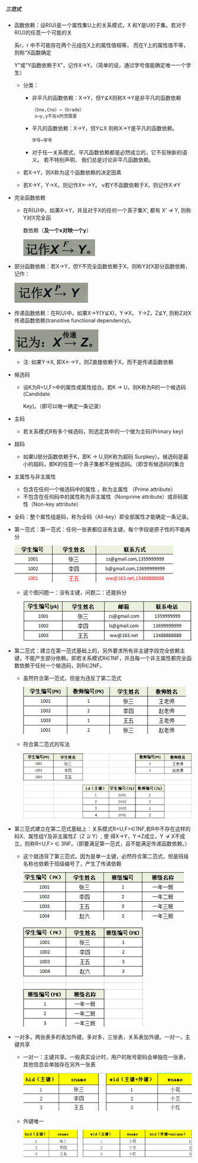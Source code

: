 ##### 三范式

* 函数依赖：设R(U)是一个属性集U上的关系模式，X 和Y是U的子集。若对于R(U)的任意一个可能的关

  系r，r 中不可能存在两个元组在X上的属性值相等， 而在Y上的属性值不等， 则称“X函数确定

  Y”或“Y函数依赖于X”，记作X→Y。（简单的说，通过学号值能确定唯一一个学生）

  * 分类：

    * 非平凡的函数依赖：X→Y，但Y⊈X则称X→Y是非平凡的函数依赖

      ```txt
      （Sno,Cno）→（Grade）
       x→y,y不在x的范围里
      ```

    * 平凡的函数依赖：X→Y，但Y⊆X 则称X→Y是平凡的函数依赖。

      ```txt
      学号→学号
      ```

    * 对于任一关系模式，平凡函数依赖都是必然成立的，它不反映新的语义。 若不特别声明， 我们总是讨论非平凡函数依赖。

  * 若X→Y，则X称为这个函数依赖的决定因素

  * 若X→Y，Y→X，则记作X←→Y。 v若Y不函数依赖于X，则记作X↛Y

* 完全函数依赖

  * 在R(U)中，如果X→Y，并且对于X的任何一个真子集X’, 都有 X’ ↛ Y, 则称Y对X完全函

    数依赖（**及一个x对映一个y**）

    ![1711106454075](%E6%95%B0%E6%8D%AE%E5%BA%93%E8%AE%BE%E8%AE%A1%E4%B8%89%E8%8C%83%E5%BC%8F.assets/1711106454075.png)



* 部分函数依赖：若X→Y，但Y不完全函数依赖于X，则称Y对X部分函数依赖，记作：

  ![1711106516943](%E6%95%B0%E6%8D%AE%E5%BA%93%E8%AE%BE%E8%AE%A1%E4%B8%89%E8%8C%83%E5%BC%8F.assets/1711106516943.png)

* 传递函数依赖：在R(U)中，如果X→Y(Y⊈X)，Y↛X， Y→Z，Z⊈Y, 则称Z对X传递函数依赖(transitive functional dependency)。

* ![1711106605901](%E6%95%B0%E6%8D%AE%E5%BA%93%E8%AE%BE%E8%AE%A1%E4%B8%89%E8%8C%83%E5%BC%8F.assets/1711106605901.png)
  * 注: 如果Y→X, 即X←→Y，则Z直接依赖于X，而不是传递函数依赖

* 候选码

  * 设K为R<U,F>中的属性或属性组合。若K → U，则K称为R的一个候选码(Candidate 

    Key)。（即可以唯一确定一条记录）

* 主码

  * 若关系模式R有多个候选码，则选定其中的一个做为主码(Primary key)

* 超码

  * 如果U部分函数依赖于K，即K → U,则K称为超码 Surpkey）。候选码是最小的超码，即K的任意一个真子集都不是候选码。（即含有候选码的集合

* 主属性与非主属性

  * 包含在任何一个候选码中的属性 ，称为主属性 （Prime attribute） 
  *  不包含在任何码中的属性称为非主属性（Nonprime attribute）或非码属性（Non-key attribute）

* 全码：整个属性组是码，称为全码（All-key）即全部属性才能确定一条记录。

   



* 第一范式：第一范式：任何一张表都应该有主键，每个字段是原子性的不能再分

  ![image.png](%E6%95%B0%E6%8D%AE%E5%BA%93%E8%AE%BE%E8%AE%A1%E4%B8%89%E8%8C%83%E5%BC%8F.assets/image.png)
  * 这个图问题一：没有主键，问题二：还能拆分

    ![image.png](%E6%95%B0%E6%8D%AE%E5%BA%93%E8%AE%BE%E8%AE%A1%E4%B8%89%E8%8C%83%E5%BC%8F.assets/image-1711099315672.png)

* 第二范式：建立在第一范式基础上的，另外要求所有非主键字段完全依赖主键，不能产生部分依赖。即若关系模式R∈1NF，并且每一个非主属性都完全函数依赖于任何一个候选码，则R∈2NF。

  * 虽然符合第一范式，但是为违反了第二范式

    ![image.png](%E6%95%B0%E6%8D%AE%E5%BA%93%E8%AE%BE%E8%AE%A1%E4%B8%89%E8%8C%83%E5%BC%8F.assets/image-1711168097336.png)

  * 符合第二范式的写法

    ![image.png](%E6%95%B0%E6%8D%AE%E5%BA%93%E8%AE%BE%E8%AE%A1%E4%B8%89%E8%8C%83%E5%BC%8F.assets/image-1711168128420.png)



* 第三范式建立在第二范式基础上：关系模式R<U,F>∈1NF,若R中不存在这样的码X、属性组Y及非主属性Z（Z ⊇ Y）, 使 得X→Y，Y→Z成立，Y ↛ X不成立，则称R<U,F> ∈ 3NF。（即要满足第一范式，且不能满足传递函数依赖。）

  * 这个就违背了第三范式，因为是单一主键，必然符合第二范式，但是班级名称也依赖于班级编号了，产生了传递依赖

    ![image.png](%E6%95%B0%E6%8D%AE%E5%BA%93%E8%AE%BE%E8%AE%A1%E4%B8%89%E8%8C%83%E5%BC%8F.assets/image-1711169053161.png)

    ![image.png](%E6%95%B0%E6%8D%AE%E5%BA%93%E8%AE%BE%E8%AE%A1%E4%B8%89%E8%8C%83%E5%BC%8F.assets/image-1711169100370.png)



* 一对多，两张表多的表加外键。多对多，三张表，关系表加外键。一对一，主键共享

  * 一对一：主键共享。一般真实设计时，用户的账号密码会单独在一张表，其他信息会单独存在另外一张表

    ![image.png](%E6%95%B0%E6%8D%AE%E5%BA%93%E8%AE%BE%E8%AE%A1%E4%B8%89%E8%8C%83%E5%BC%8F.assets/image-1711169440002.png)

  * 外键唯一

    ![image.png](%E6%95%B0%E6%8D%AE%E5%BA%93%E8%AE%BE%E8%AE%A1%E4%B8%89%E8%8C%83%E5%BC%8F.assets/image-1711169962610.png)